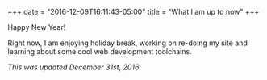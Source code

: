+++
date = "2016-12-09T16:11:43-05:00"
title = "What I am up to now"
+++

Happy New Year!

Right now, I am enjoying holiday break, working on re-doing my site and learning about some cool web development toolchains.

*This was updated December 31st, 2016*